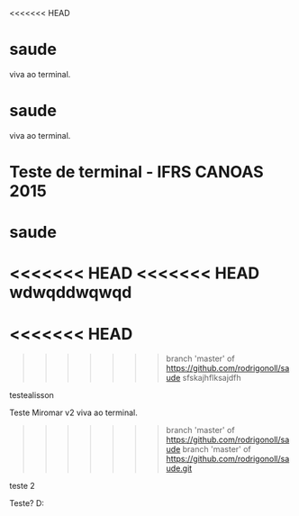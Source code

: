 <<<<<<< HEAD
# saude
viva ao terminal.

# saude
viva ao terminal.

Teste de terminal - IFRS CANOAS 2015
=======
# saude
<<<<<<< HEAD
<<<<<<< HEAD
wdwqddwqwqd
=======
<<<<<<< HEAD
=======

>>>>>>> branch 'master' of https://github.com/rodrigonoll/saude
sfskajhflksajdfh

testealisson

Teste Miromar v2
viva ao terminal.


>>>>>>> branch 'master' of https://github.com/rodrigonoll/saude
>>>>>>> branch 'master' of https://github.com/rodrigonoll/saude.git


teste 2



Teste? D:
